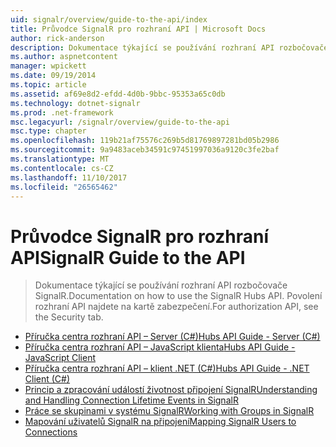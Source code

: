 ```yaml
---
uid: signalr/overview/guide-to-the-api/index
title: Průvodce SignalR pro rozhraní API | Microsoft Docs
author: rick-anderson
description: Dokumentace týkající se používání rozhraní API rozbočovače SignalR. Povolení rozhraní API najdete na kartě zabezpečení.
ms.author: aspnetcontent
manager: wpickett
ms.date: 09/19/2014
ms.topic: article
ms.assetid: af69e8d2-efdd-4d0b-9bbc-95353a65c0db
ms.technology: dotnet-signalr
ms.prod: .net-framework
msc.legacyurl: /signalr/overview/guide-to-the-api
msc.type: chapter
ms.openlocfilehash: 119b21af75576c269b5d81769897281bd05b2986
ms.sourcegitcommit: 9a9483aceb34591c97451997036a9120c3fe2baf
ms.translationtype: MT
ms.contentlocale: cs-CZ
ms.lasthandoff: 11/10/2017
ms.locfileid: "26565462"
---
```

<a name="signalr-guide-to-the-api"></a><span data-ttu-id="547c3-104">Průvodce SignalR pro rozhraní API</span><span class="sxs-lookup"><span data-stu-id="547c3-104">SignalR Guide to the API</span></span>
====================
> <span data-ttu-id="547c3-105">Dokumentace týkající se používání rozhraní API rozbočovače SignalR.</span><span class="sxs-lookup"><span data-stu-id="547c3-105">Documentation on how to use the SignalR Hubs API.</span></span> <span data-ttu-id="547c3-106">Povolení rozhraní API najdete na kartě zabezpečení.</span><span class="sxs-lookup"><span data-stu-id="547c3-106">For authorization API, see the Security tab.</span></span>


- [<span data-ttu-id="547c3-107">Příručka centra rozhraní API – Server (C#)</span><span class="sxs-lookup"><span data-stu-id="547c3-107">Hubs API Guide - Server (C#)</span></span>](hubs-api-guide-server.md)
- [<span data-ttu-id="547c3-108">Příručka centra rozhraní API – JavaScript klienta</span><span class="sxs-lookup"><span data-stu-id="547c3-108">Hubs API Guide - JavaScript Client</span></span>](hubs-api-guide-javascript-client.md)
- [<span data-ttu-id="547c3-109">Příručka centra rozhraní API – klient .NET (C#)</span><span class="sxs-lookup"><span data-stu-id="547c3-109">Hubs API Guide - .NET Client (C#)</span></span>](hubs-api-guide-net-client.md)
- [<span data-ttu-id="547c3-110">Princip a zpracování událostí životnost připojení SignalR</span><span class="sxs-lookup"><span data-stu-id="547c3-110">Understanding and Handling Connection Lifetime Events in SignalR</span></span>](handling-connection-lifetime-events.md)
- [<span data-ttu-id="547c3-111">Práce se skupinami v systému SignalR</span><span class="sxs-lookup"><span data-stu-id="547c3-111">Working with Groups in SignalR</span></span>](working-with-groups.md)
- [<span data-ttu-id="547c3-112">Mapování uživatelů SignalR na připojení</span><span class="sxs-lookup"><span data-stu-id="547c3-112">Mapping SignalR Users to Connections</span></span>](mapping-users-to-connections.md)
